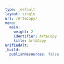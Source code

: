 ```yaml
---
type: _default
layout: single
url: /Art&Copy/
menu:
  main:
    weight: 2
    identifier: Art&Copy
    title: Art&Copy
unifiedAlt: ''
_build:
  publishResources: false
---
```

